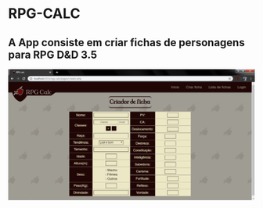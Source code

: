 # RPG-CALC
## A App consiste em criar fichas de personagens para RPG D&D 3.5

![Print da app](./app.jpeg)